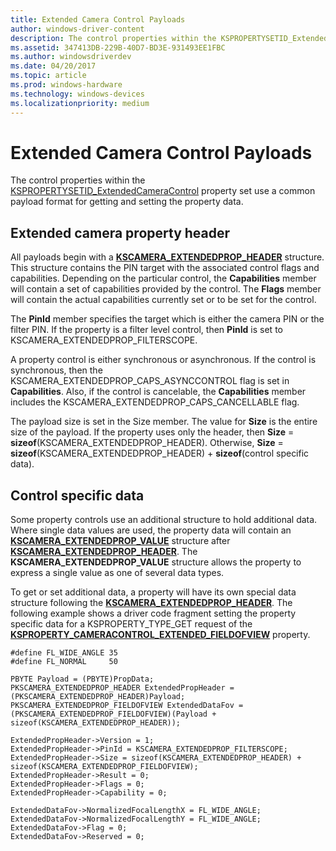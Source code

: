 ```yaml
---
title: Extended Camera Control Payloads
author: windows-driver-content
description: The control properties within the KSPROPERTYSETID_ExtendedCameraControl property set use a common payload format for getting and setting the property data.
ms.assetid: 347413DB-229B-40D7-BD3E-931493EE1FBC
ms.author: windowsdriverdev
ms.date: 04/20/2017
ms.topic: article
ms.prod: windows-hardware
ms.technology: windows-devices
ms.localizationpriority: medium
---
```


# Extended Camera Control Payloads


The control properties within the [KSPROPERTYSETID\_ExtendedCameraControl](https://msdn.microsoft.com/library/windows/hardware/dn567570) property set use a common payload format for getting and setting the property data.

## Extended camera property header


All payloads begin with a [**KSCAMERA\_EXTENDEDPROP\_HEADER**](https://msdn.microsoft.com/library/windows/hardware/dn567563) structure. This structure contains the PIN target with the associated control flags and capabilities. Depending on the particular control, the **Capabilities** member will contain a set of capabilities provided by the control. The **Flags** member will contain the actual capabilities currently set or to be set for the control.

The **PinId** member specifies the target which is either the camera PIN or the filter PIN. If the property is a filter level control, then **PinId** is set to KSCAMERA\_EXTENDEDPROP\_FILTERSCOPE.

A property control is either synchronous or asynchronous. If the control is synchronous, then the KSCAMERA\_EXTENDEDPROP\_CAPS\_ASYNCCONTROL flag is set in **Capabilities**. Also, if the control is cancelable, the **Capabilities** member includes the KSCAMERA\_EXTENDEDPROP\_CAPS\_CANCELLABLE flag.

The payload size is set in the Size member. The value for **Size** is the entire size of the payload. If the property uses only the header, then **Size** = **sizeof**(KSCAMERA\_EXTENDEDPROP\_HEADER). Otherwise, **Size** = **sizeof**(KSCAMERA\_EXTENDEDPROP\_HEADER) + **sizeof**(control specific data).

## Control specific data


Some property controls use an additional structure to hold additional data. Where single data values are used, the property data will contain an [**KSCAMERA\_EXTENDEDPROP\_VALUE**](https://msdn.microsoft.com/library/windows/hardware/dn567565) structure after [**KSCAMERA\_EXTENDEDPROP\_HEADER**](https://msdn.microsoft.com/library/windows/hardware/dn567563). The **KSCAMERA\_EXTENDEDPROP\_VALUE** structure allows the property to express a single value as one of several data types.

To get or set additional data, a property will have its own special data structure following the [**KSCAMERA\_EXTENDEDPROP\_HEADER**](https://msdn.microsoft.com/library/windows/hardware/dn567563). The following example shows a driver code fragment setting the property specific data for a KSPROPERTY\_TYPE\_GET request of the [**KSPROPERTY\_CAMERACONTROL\_EXTENDED\_FIELDOFVIEW**](https://msdn.microsoft.com/library/windows/hardware/dn567574) property.

```ManagedCPlusPlus
#define FL_WIDE_ANGLE 35
#define FL_NORMAL     50

PBYTE Payload = (PBYTE)PropData;
PKSCAMERA_EXTENDEDPROP_HEADER ExtendedPropHeader = (PKSCAMERA_EXTENDEDPROP_HEADER)Payload;
PKSCAMERA_EXTENDEDPROP_FIELDOFVIEW ExtendedDataFov = (PKSCAMERA_EXTENDEDPROP_FIELDOFVIEW)(Payload + sizeof(KSCAMERA_EXTENDEDPROP_HEADER));

ExtendedPropHeader->Version = 1;
ExtendedPropHeader->PinId = KSCAMERA_EXTENDEDPROP_FILTERSCOPE;
ExtendedPropHeader->Size = sizeof(KSCAMERA_EXTENDEDPROP_HEADER) + sizeof(KSCAMERA_EXTENDEDPROP_FIELDOFVIEW);
ExtendedPropHeader->Result = 0;
ExtendedPropHeader->Flags = 0;
ExtendedPropHeader->Capability = 0;

ExtendedDataFov->NormalizedFocalLengthX = FL_WIDE_ANGLE;
ExtendedDataFov->NormalizedFocalLengthY = FL_WIDE_ANGLE;
ExtendedDataFov->Flag = 0;
ExtendedDataFov->Reserved = 0;
```

 

 




